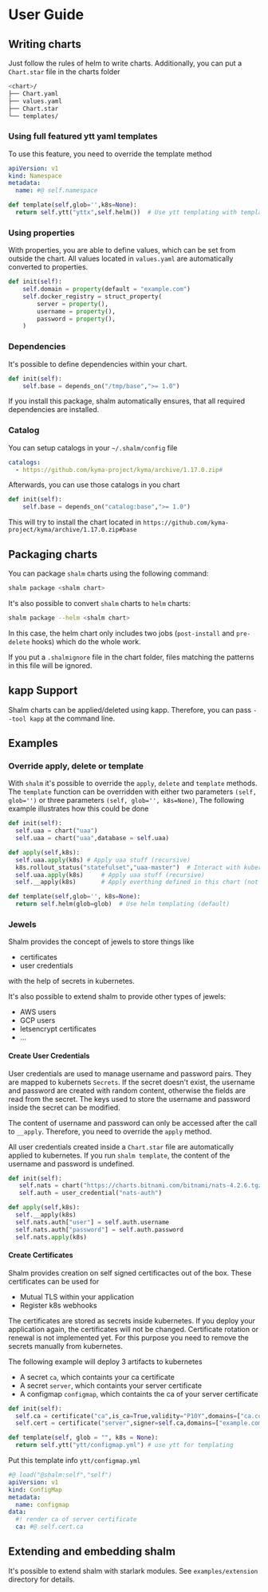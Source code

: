 # User Guide

## Writing charts

Just follow the rules of helm to write charts. Additionally, you can put a `Chart.star` file in the charts folder

```bash
<chart>/
├── Chart.yaml
├── values.yaml
├── Chart.star
└── templates/
```


### Using full featured ytt yaml templates

To use this feature, you need to override the template method

```yaml
apiVersion: v1
kind: Namespace
metadata:
  name: #@ self.namespace
```

```python
def template(self,glob='',k8s=None):
  return self.ytt("yttx",self.helm())  # Use ytt templating with templates in directory 'yttx' feeding in output from another helm template
```

### Using properties

With properties, you are able to define values, which can be set from outside the chart.
All values located in `values.yaml` are automatically converted to properties.


```python
def init(self):
    self.domain = property(default = "example.com")
    self.docker_registry = struct_property(
        server = property(),
        username = property(),
        password = property(),
    )
```

### Dependencies

It's possible to define dependencies within your chart.

```python
def init(self):
    self.base = depends_on("/tmp/base",">= 1.0")
```

If you install this package, shalm automatically ensures, 
that all required dependencies are installed.

### Catalog

You can setup catalogs in your `~/.shalm/config` file

```yaml
catalogs:
  - https://github.com/kyma-project/kyma/archive/1.17.0.zip#
```

Afterwards, you can use those catalogs in you chart

```python
def init(self):
    self.base = depends_on("catalog:base",">= 1.0")
```

This will try to install the chart located in `https://github.com/kyma-project/kyma/archive/1.17.0.zip#base`

## Packaging charts

You can package `shalm` charts using the following command:

```bash
shalm package <shalm chart>
```

It's also possible to convert `shalm` charts to `helm` charts:

```bash
shalm package --helm <shalm chart>
```

In this case, the helm chart only includes two jobs (`post-install` and `pre-delete` hooks) which do the whole work.

If you put a `.shalmignore` file in the chart folder, files matching the patterns in this file will be ignored.

## kapp Support

Shalm charts can be applied/deleted using kapp. Therefore, you can pass `--tool kapp` at the command line.

## Examples

### Override apply, delete or template

With `shalm` it's possible to override the `apply`, `delete` and `template` methods. The `template` function can be overridden with either
two parameters `(self, glob='')` or three parameters `(self, glob='', k8s=None)`, The following example illustrates how this could be done

```python
def init(self):
  self.uaa = chart("uaa")
  self.uaa = chart("uaa",database = self.uaa)

def apply(self,k8s):
  self.uaa.apply(k8s) # Apply uaa stuff (recursive)
  k8s.rollout_status("statefulset","uaa-master")  # Interact with kubernetes
  self.uaa.apply(k8s)     # Apply uaa stuff (recursive)
  self.__apply(k8s)       # Apply everthing defined in this chart (not recursive)

def template(self,glob='', k8s=None):
  return self.helm(glob=glob)  # Use helm templating (default)
```

### Jewels

Shalm provides the concept of jewels to store things like

* certificates
* user credentials

with the help of secrets in kubernetes.

It's also possible to extend shalm to provide other types of jewels:

* AWS users
* GCP users
* letsencrypt certificates
* ...

#### Create User Credentials

User credentials are used to manage username and password pairs. They are mapped to kubernets `Secrets`.
If the secret doesn't exist, the username and password are created with random content, otherwise the fields are
read from the secret. The keys used to store the username and password inside the secret can be modified.

The content of username and password can only be accessed after the call to `__apply`.
Therefore, you need to override the `apply` method.

All user credentials created inside a `Chart.star` file are automatically applied to kubernetes.
If you run `shalm template`, the content of the username and password is undefined.

```python
def init(self):
   self.nats = chart("https://charts.bitnami.com/bitnami/nats-4.2.6.tgz")
   self.auth = user_credential("nats-auth")

def apply(self,k8s):
  self.__apply(k8s)
  self.nats.auth["user"] = self.auth.username
  self.nats.auth["password"] = self.auth.password
  self.nats.apply(k8s)
```

#### Create Certificates

Shalm provides creation on self signed certificactes out of the box. These certificates can be used for
* Mutual TLS within your application
* Register k8s webhooks

The certificates are stored as secrets inside kubernetes. If you deploy your application again, the certificates will not be changed. Certificate rotation or renewal is not implemented yet. For this purpose you need to remove the secrets manually from kubernetes.

The following example will deploy 3 artifacts to kubernetes

* A secret `ca`, which containts your ca certificate
* A secret `server`, which containts your server certificate
* A configmap `configmap`, which containts the ca of your server certificate

```python
def init(self):
  self.ca = certificate("ca",is_ca=True,validity="P10Y",domains=["ca.com"]) # Create CA
  self.cert = certificate("server",signer=self.ca,domains=["example.com"],validity="P1Y")

def template(self, glob = "", k8s = None):
  return self.ytt("ytt/configmap.yml") # use ytt for templating
```

Put this template info `ytt/configmap.yml`

```yaml
#@ load("@shalm:self","self")
apiVersion: v1
kind: ConfigMap
metadata:
  name: configmap
data:
  #! render ca of server certificate
  ca: #@ self.cert.ca
```


## Extending and embedding shalm

It's possible to extend shalm with starlark modules. See `examples/extension` directory for details.
